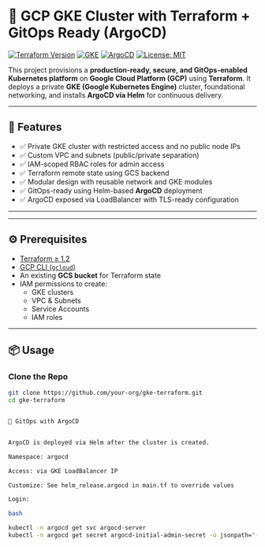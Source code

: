# 🚀 GCP GKE Cluster with Terraform + GitOps Ready (ArgoCD)

[![Terraform Version](https://img.shields.io/badge/Terraform-%3E=1.2-blue.svg)](https://www.terraform.io/downloads)
[![GKE](https://img.shields.io/badge/GKE-Private_Cluster-green.svg)](https://cloud.google.com/kubernetes-engine/docs/how-to/private-clusters)
[![ArgoCD](https://img.shields.io/badge/GitOps-ArgoCD-informational)](https://argo-cd.readthedocs.io/)
[![License: MIT](https://img.shields.io/badge/license-MIT-blue.svg)](LICENSE)

This project provisions a **production-ready, secure, and GitOps-enabled Kubernetes platform** on **Google Cloud Platform (GCP)** using **Terraform**. It deploys a private **GKE (Google Kubernetes Engine)** cluster, foundational networking, and installs **ArgoCD via Helm** for continuous delivery.

---

## 🧭 Features

- ✅ Private GKE cluster with restricted access and no public node IPs
- ✅ Custom VPC and subnets (public/private separation)
- ✅ IAM-scoped RBAC roles for admin access
- ✅ Terraform remote state using GCS backend
- ✅ Modular design with reusable network and GKE modules
- ✅ GitOps-ready using Helm-based **ArgoCD** deployment
- ✅ ArgoCD exposed via LoadBalancer with TLS-ready configuration

---


---

## ⚙️ Prerequisites

- [Terraform ≥ 1.2](https://www.terraform.io/downloads)
- [GCP CLI (`gcloud`)](https://cloud.google.com/sdk/docs/install)
- An existing **GCS bucket** for Terraform state
- IAM permissions to create:
  - GKE clusters
  - VPC & Subnets
  - Service Accounts
  - IAM roles

---

## 📦 Usage

###  Clone the Repo

```bash
git clone https://github.com/your-org/gke-terraform.git
cd gke-terraform


🎯 GitOps with ArgoCD


ArgoCD is deployed via Helm after the cluster is created.

Namespace: argocd

Access: via GKE LoadBalancer IP

Customize: See helm_release.argocd in main.tf to override values

Login:

bash

kubectl -n argocd get svc argocd-server
kubectl -n argocd get secret argocd-initial-admin-secret -o jsonpath="{.data.password}" | base64 -d


